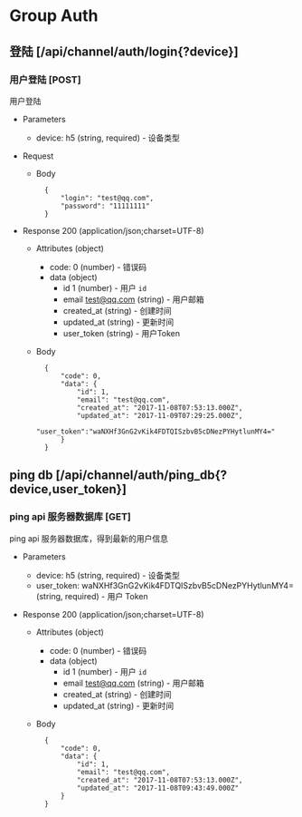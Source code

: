 # Group Auth

## 登陆 [/api/channel/auth/login{?device}]

### 用户登陆 [POST]
用户登陆

+ Parameters
    + device: h5 (string, required) - 设备类型

+ Request
    + Body

            {
                "login": "test@qq.com",
                "password": "11111111"
            }

+ Response 200 (application/json;charset=UTF-8)
    + Attributes (object)
        + code: 0 (number) - 错误码
        + data (object)
            + id 1 (number) - 用户 `id`
            + email test@qq.com (string) - 用户邮箱
            + created_at (string) - 创建时间
            + updated_at (string) - 更新时间
            + user_token (string) - 用户Token
    + Body

            {
                "code": 0,
                "data": {
                    "id": 1,
                    "email": "test@qq.com",
                    "created_at": "2017-11-08T07:53:13.000Z",
                    "updated_at": "2017-11-09T07:29:25.000Z",
                    "user_token":"waNXHf3GnG2vKik4FDTQISzbvB5cDNezPYHytlunMY4="
                }
            }

## ping db [/api/channel/auth/ping_db{?device,user_token}]
### ping api 服务器数据库 [GET]
ping api 服务器数据库，得到最新的用户信息

+ Parameters
    + device: h5 (string, required) - 设备类型
    + user_token: waNXHf3GnG2vKik4FDTQISzbvB5cDNezPYHytlunMY4= (string, required) - 用户 Token

+ Response 200 (application/json;charset=UTF-8)
    + Attributes (object)
        + code: 0 (number) - 错误码
        + data (object)
            + id 1 (number) - 用户 `id`
            + email test@qq.com (string) - 用户邮箱
            + created_at (string) - 创建时间
            + updated_at (string) - 更新时间
    + Body

            {
                "code": 0,
                "data": {
                    "id": 1,
                    "email": "test@qq.com",
                    "created_at": "2017-11-08T07:53:13.000Z",
                    "updated_at": "2017-11-08T09:43:49.000Z"
                }
            }
